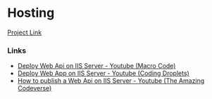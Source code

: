 # Hosting

[Project Link]()

### Links

- [Deploy Web Api on IIS Server - Youtube (Macro Code)](https://www.youtube.com/watch?v=kMmZ9SbPBQA)
- [Deploy Web App on IIS Server - Youtube (Coding Droplets)](https://www.youtube.com/watch?v=OlkpRoE2mYQ)
- [How to publish a Web Api on IIS Server - Youtube (The Amazing Codeverse)](https://www.youtube.com/watch?v=wNeT_Z-C5QI)